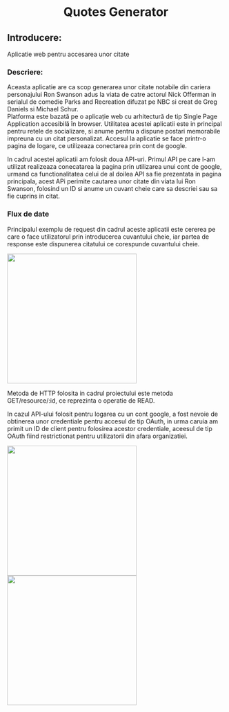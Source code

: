 <h1 align = "center">
  Quotes Generator
  </h1>
  <h2>
Introducere:
</h2>
<p>Aplicatie web pentru accesarea unor citate</p>
  
  <h3>
  Descriere:
  </h3>
  <p>Aceasta aplicatie are ca scop generarea unor citate notabile din cariera personajului Ron Swanson adus la
viata de catre actorul Nick Offerman in serialul de comedie Parks and Recreation difuzat pe NBC si 
creat de  Greg Daniels si Michael Schur.</br> Platforma este bazată pe o aplicație web cu arhitectură de tip Single Page Application accesibilă în browser. Utilitatea acestei aplicatii este in principal pentru retele de socializare, si anume pentru a dispune postari memorabile impreuna cu un citat personalizat. Accesul la aplicatie se face printr-o pagina de logare, ce utilizeaza conectarea prin cont de google.</p>
<p>In cadrul acestei aplicatii am folosit doua API-uri. Primul API pe care l-am utilizat realizeaza conecatarea la pagina prin utilizarea unui cont de google, urmand ca functionalitatea celui de al doilea API sa fie prezentata in pagina principala, acest APi perimite cautarea unor citate din viata lui Ron Swanson, folosind un ID si anume un cuvant cheie care sa descriei sau sa fie cuprins in citat.  </p>

<h3>
  Flux de date
  </h3>
  <p>Principalul exemplu de request din cadrul aceste aplicatii este cererea pe care o face utilizatorul prin introducerea cuvantului cheie, iar partea de response este dispunerea citatului ce corespunde cuvantului cheie.</p>
  <img src = "https://user-images.githubusercontent.com/83892945/117584060-4a102880-b113-11eb-99f7-84c697a7aa3a.png" width = "300">
  <p> Metoda de HTTP folosita in cadrul proiectului este metoda GET/resource/:id, ce reprezinta o operatie de READ.</p>
  <p> In cazul API-ului folosit pentru logarea cu un cont google, a fost nevoie de obtinerea unor credentiale pentru accesul de tip OAuth, in urma caruia am primit un ID de client pentru folosirea acestor credentiale, aceesul de tip OAuth fiind restrictionat pentru utilizatorii din afara organizatiei.</p>
  
 <img src = "https://user-images.githubusercontent.com/83892945/117584402-67de8d00-b115-11eb-9009-cd323f7d97e5.png" width = "300">
 <img src = "https://user-images.githubusercontent.com/83892945/117584436-b12edc80-b115-11eb-8b5f-91786a1d62dc.png" width = "300">



  



